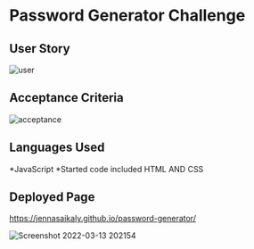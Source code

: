 # Password Generator Challenge

## User Story
![user](https://user-images.githubusercontent.com/99379999/158089437-e530bbc1-a09c-4c51-bacb-f50e8664be18.jpg)

## Acceptance Criteria
![acceptance](https://user-images.githubusercontent.com/99379999/158089453-a8c369e0-883e-46e7-aae6-6b8aec1bd8f5.jpg)

## Languages Used
*JavaScript
*Started code included HTML AND CSS

## Deployed Page
https://jennasaikaly.github.io/password-generator/

![Screenshot 2022-03-13 202154](https://user-images.githubusercontent.com/99379999/158089475-3fbb85e5-8716-4698-afc7-b9038ba4614c.jpg)

